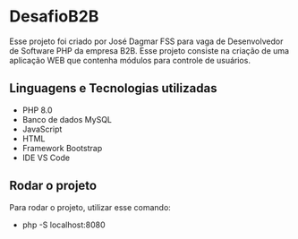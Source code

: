 # DesafioB2B

Esse projeto foi criado por José Dagmar FSS para vaga de Desenvolvedor de Software PHP da empresa B2B. Esse projeto consiste na criação de uma aplicação WEB que contenha módulos para
controle de usuários.

## Linguagens e Tecnologias utilizadas

- PHP 8.0
- Banco de dados MySQL
- JavaScript
- HTML
- Framework Bootstrap
- IDE VS Code

## Rodar o projeto

Para rodar o projeto, utilizar esse comando:

- php -S localhost:8080
